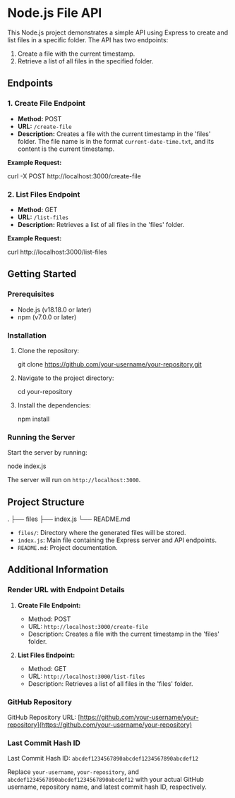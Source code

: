 
# Node.js File API

This Node.js project demonstrates a simple API using Express to create and list files in a specific folder. The API has two endpoints:

1. Create a file with the current timestamp.
2. Retrieve a list of all files in the specified folder.

## Endpoints

### 1. Create File Endpoint

- **Method:** POST
- **URL:** `/create-file`
- **Description:** Creates a file with the current timestamp in the 'files' folder. The file name is in the format `current-date-time.txt`, and its content is the current timestamp.

**Example Request:**


curl -X POST http://localhost:3000/create-file


### 2. List Files Endpoint

- **Method:** GET
- **URL:** `/list-files`
- **Description:** Retrieves a list of all files in the 'files' folder.

**Example Request:**


curl http://localhost:3000/list-files


## Getting Started

### Prerequisites

- Node.js (v18.18.0 or later)
- npm (v7.0.0 or later)

### Installation

1. Clone the repository:
   
   git clone https://github.com/your-username/your-repository.git
   
2. Navigate to the project directory:
   
   cd your-repository
   
3. Install the dependencies:
   
   npm install
   

### Running the Server

Start the server by running:

node index.js


The server will run on `http://localhost:3000`.

## Project Structure


.
├── files
├── index.js
└── README.md


- `files/`: Directory where the generated files will be stored.
- `index.js`: Main file containing the Express server and API endpoints.
- `README.md`: Project documentation.

## Additional Information

### Render URL with Endpoint Details

1. **Create File Endpoint:**
   - Method: POST
   - URL: `http://localhost:3000/create-file`
   - Description: Creates a file with the current timestamp in the 'files' folder.

2. **List Files Endpoint:**
   - Method: GET
   - URL: `http://localhost:3000/list-files`
   - Description: Retrieves a list of all files in the 'files' folder.

### GitHub Repository

GitHub Repository URL: [https://github.com/your-username/your-repository](https://github.com/your-username/your-repository)

### Last Commit Hash ID

Last Commit Hash ID: `abcdef1234567890abcdef1234567890abcdef12`

Replace `your-username`, `your-repository`, and `abcdef1234567890abcdef1234567890abcdef12` with your actual GitHub username, repository name, and latest commit hash ID, respectively.


